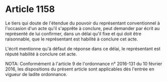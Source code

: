 # Article 1158

Le tiers qui doute de l'étendue du pouvoir du représentant conventionnel à l'occasion d'un acte qu'il s'apprête à conclure, peut demander par écrit au représenté de lui confirmer, dans un délai qu'il fixe et qui doit être raisonnable, que le représentant est habilité à conclure cet acte.

L'écrit mentionne qu'à défaut de réponse dans ce délai, le représentant est réputé habilité à conclure cet acte.

NOTA:
Conformément à l'article 9 de l'ordonnance n° 2016-131 du 10 février 2016, les dispositions du présent article sont applicables dès l'entrée en vigueur de ladite ordonnance.
